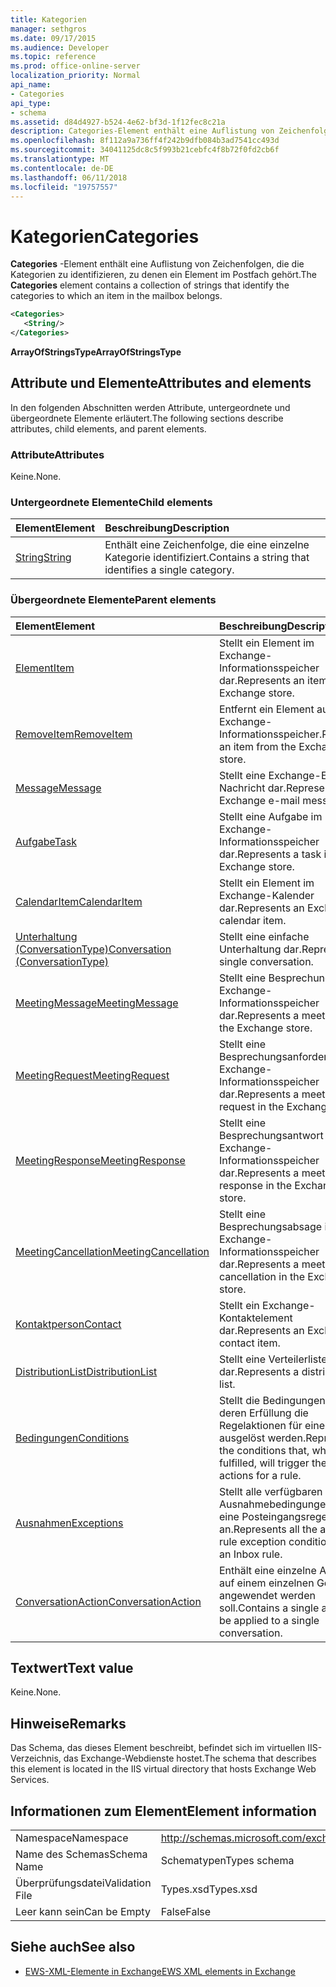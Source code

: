 ```yaml
---
title: Kategorien
manager: sethgros
ms.date: 09/17/2015
ms.audience: Developer
ms.topic: reference
ms.prod: office-online-server
localization_priority: Normal
api_name:
- Categories
api_type:
- schema
ms.assetid: d84d4927-b524-4e62-bf3d-1f12fec8c21a
description: Categories-Element enthält eine Auflistung von Zeichenfolgen, die die Kategorien zu identifizieren, zu denen ein Element im Postfach gehört.
ms.openlocfilehash: 8f112a9a736ff4f242b9dfb084b3ad7541cc493d
ms.sourcegitcommit: 34041125dc8c5f993b21cebfc4f8b72f0fd2cb6f
ms.translationtype: MT
ms.contentlocale: de-DE
ms.lasthandoff: 06/11/2018
ms.locfileid: "19757557"
---
```

# <a name="categories"></a><span data-ttu-id="3f8c4-103">Kategorien</span><span class="sxs-lookup"><span data-stu-id="3f8c4-103">Categories</span></span>

<span data-ttu-id="3f8c4-104">**Categories** -Element enthält eine Auflistung von Zeichenfolgen, die die Kategorien zu identifizieren, zu denen ein Element im Postfach gehört.</span><span class="sxs-lookup"><span data-stu-id="3f8c4-104">The **Categories** element contains a collection of strings that identify the categories to which an item in the mailbox belongs.</span></span> 
  
```XML
<Categories>
   <String/>
</Categories>
```

 <span data-ttu-id="3f8c4-105">**ArrayOfStringsType**</span><span class="sxs-lookup"><span data-stu-id="3f8c4-105">**ArrayOfStringsType**</span></span>
## <a name="attributes-and-elements"></a><span data-ttu-id="3f8c4-106">Attribute und Elemente</span><span class="sxs-lookup"><span data-stu-id="3f8c4-106">Attributes and elements</span></span>

<span data-ttu-id="3f8c4-107">In den folgenden Abschnitten werden Attribute, untergeordnete und übergeordnete Elemente erläutert.</span><span class="sxs-lookup"><span data-stu-id="3f8c4-107">The following sections describe attributes, child elements, and parent elements.</span></span>
  
### <a name="attributes"></a><span data-ttu-id="3f8c4-108">Attribute</span><span class="sxs-lookup"><span data-stu-id="3f8c4-108">Attributes</span></span>

<span data-ttu-id="3f8c4-109">Keine.</span><span class="sxs-lookup"><span data-stu-id="3f8c4-109">None.</span></span>
  
### <a name="child-elements"></a><span data-ttu-id="3f8c4-110">Untergeordnete Elemente</span><span class="sxs-lookup"><span data-stu-id="3f8c4-110">Child elements</span></span>

|<span data-ttu-id="3f8c4-111">**Element**</span><span class="sxs-lookup"><span data-stu-id="3f8c4-111">**Element**</span></span>|<span data-ttu-id="3f8c4-112">**Beschreibung**</span><span class="sxs-lookup"><span data-stu-id="3f8c4-112">**Description**</span></span>|
|:-----|:-----|
|[<span data-ttu-id="3f8c4-113">String</span><span class="sxs-lookup"><span data-stu-id="3f8c4-113">String</span></span>](string.md) <br/> |<span data-ttu-id="3f8c4-114">Enthält eine Zeichenfolge, die eine einzelne Kategorie identifiziert.</span><span class="sxs-lookup"><span data-stu-id="3f8c4-114">Contains a string that identifies a single category.</span></span>  <br/> |
   
### <a name="parent-elements"></a><span data-ttu-id="3f8c4-115">Übergeordnete Elemente</span><span class="sxs-lookup"><span data-stu-id="3f8c4-115">Parent elements</span></span>

|<span data-ttu-id="3f8c4-116">**Element**</span><span class="sxs-lookup"><span data-stu-id="3f8c4-116">**Element**</span></span>|<span data-ttu-id="3f8c4-117">**Beschreibung**</span><span class="sxs-lookup"><span data-stu-id="3f8c4-117">**Description**</span></span>|
|:-----|:-----|
|[<span data-ttu-id="3f8c4-118">Element</span><span class="sxs-lookup"><span data-stu-id="3f8c4-118">Item</span></span>](item.md) <br/> |<span data-ttu-id="3f8c4-119">Stellt ein Element im Exchange-Informationsspeicher dar.</span><span class="sxs-lookup"><span data-stu-id="3f8c4-119">Represents an item in the Exchange store.</span></span>  <br/> |
|[<span data-ttu-id="3f8c4-120">RemoveItem</span><span class="sxs-lookup"><span data-stu-id="3f8c4-120">RemoveItem</span></span>](removeitem.md) <br/> |<span data-ttu-id="3f8c4-121">Entfernt ein Element aus dem Exchange-Informationsspeicher.</span><span class="sxs-lookup"><span data-stu-id="3f8c4-121">Removes an item from the Exchange store.</span></span>  <br/> |
|[<span data-ttu-id="3f8c4-122">Message</span><span class="sxs-lookup"><span data-stu-id="3f8c4-122">Message</span></span>](message-ex15websvcsotherref.md) <br/> |<span data-ttu-id="3f8c4-123">Stellt eine Exchange-E-Mail-Nachricht dar.</span><span class="sxs-lookup"><span data-stu-id="3f8c4-123">Represents an Exchange e-mail message.</span></span>  <br/> |
|[<span data-ttu-id="3f8c4-124">Aufgabe</span><span class="sxs-lookup"><span data-stu-id="3f8c4-124">Task</span></span>](task.md) <br/> |<span data-ttu-id="3f8c4-125">Stellt eine Aufgabe im Exchange-Informationsspeicher dar.</span><span class="sxs-lookup"><span data-stu-id="3f8c4-125">Represents a task in the Exchange store.</span></span>  <br/> |
|[<span data-ttu-id="3f8c4-126">CalendarItem</span><span class="sxs-lookup"><span data-stu-id="3f8c4-126">CalendarItem</span></span>](calendaritem.md) <br/> |<span data-ttu-id="3f8c4-127">Stellt ein Element im Exchange-Kalender dar.</span><span class="sxs-lookup"><span data-stu-id="3f8c4-127">Represents an Exchange calendar item.</span></span>  <br/> |
|[<span data-ttu-id="3f8c4-128">Unterhaltung (ConversationType)</span><span class="sxs-lookup"><span data-stu-id="3f8c4-128">Conversation (ConversationType)</span></span>](conversation-conversationtype.md) <br/> |<span data-ttu-id="3f8c4-129">Stellt eine einfache Unterhaltung dar.</span><span class="sxs-lookup"><span data-stu-id="3f8c4-129">Represents a single conversation.</span></span>  <br/> |
|[<span data-ttu-id="3f8c4-130">MeetingMessage</span><span class="sxs-lookup"><span data-stu-id="3f8c4-130">MeetingMessage</span></span>](meetingmessage.md) <br/> |<span data-ttu-id="3f8c4-131">Stellt eine Besprechung im Exchange-Informationsspeicher dar.</span><span class="sxs-lookup"><span data-stu-id="3f8c4-131">Represents a meeting in the Exchange store.</span></span>  <br/> |
|[<span data-ttu-id="3f8c4-132">MeetingRequest</span><span class="sxs-lookup"><span data-stu-id="3f8c4-132">MeetingRequest</span></span>](meetingrequest.md) <br/> |<span data-ttu-id="3f8c4-133">Stellt eine Besprechungsanforderung im Exchange-Informationsspeicher dar.</span><span class="sxs-lookup"><span data-stu-id="3f8c4-133">Represents a meeting request in the Exchange store.</span></span>  <br/> |
|[<span data-ttu-id="3f8c4-134">MeetingResponse</span><span class="sxs-lookup"><span data-stu-id="3f8c4-134">MeetingResponse</span></span>](meetingresponse.md) <br/> |<span data-ttu-id="3f8c4-135">Stellt eine Besprechungsantwort im Exchange-Informationsspeicher dar.</span><span class="sxs-lookup"><span data-stu-id="3f8c4-135">Represents a meeting response in the Exchange store.</span></span>  <br/> |
|[<span data-ttu-id="3f8c4-136">MeetingCancellation</span><span class="sxs-lookup"><span data-stu-id="3f8c4-136">MeetingCancellation</span></span>](meetingcancellation.md) <br/> |<span data-ttu-id="3f8c4-137">Stellt eine Besprechungsabsage im Exchange-Informationsspeicher dar.</span><span class="sxs-lookup"><span data-stu-id="3f8c4-137">Represents a meeting cancellation in the Exchange store.</span></span>  <br/> |
|[<span data-ttu-id="3f8c4-138">Kontaktperson</span><span class="sxs-lookup"><span data-stu-id="3f8c4-138">Contact</span></span>](contact.md) <br/> |<span data-ttu-id="3f8c4-139">Stellt ein Exchange-Kontaktelement dar.</span><span class="sxs-lookup"><span data-stu-id="3f8c4-139">Represents an Exchange contact item.</span></span>  <br/> |
|[<span data-ttu-id="3f8c4-140">DistributionList</span><span class="sxs-lookup"><span data-stu-id="3f8c4-140">DistributionList</span></span>](distributionlist.md) <br/> |<span data-ttu-id="3f8c4-141">Stellt eine Verteilerliste dar.</span><span class="sxs-lookup"><span data-stu-id="3f8c4-141">Represents a distribution list.</span></span>  <br/> |
|[<span data-ttu-id="3f8c4-142">Bedingungen</span><span class="sxs-lookup"><span data-stu-id="3f8c4-142">Conditions</span></span>](conditions.md) <br/> |<span data-ttu-id="3f8c4-143">Stellt die Bedingungen dar, bei deren Erfüllung die Regelaktionen für eine Regel ausgelöst werden.</span><span class="sxs-lookup"><span data-stu-id="3f8c4-143">Represents the conditions that, when fulfilled, will trigger the rule actions for a rule.</span></span>  <br/> |
|[<span data-ttu-id="3f8c4-144">Ausnahmen</span><span class="sxs-lookup"><span data-stu-id="3f8c4-144">Exceptions</span></span>](exceptions.md) <br/> |<span data-ttu-id="3f8c4-145">Stellt alle verfügbaren Regel Ausnahmebedingungen für eine Posteingangsregel an.</span><span class="sxs-lookup"><span data-stu-id="3f8c4-145">Represents all the available rule exception conditions for an Inbox rule.</span></span>  <br/> |
|[<span data-ttu-id="3f8c4-146">ConversationAction</span><span class="sxs-lookup"><span data-stu-id="3f8c4-146">ConversationAction</span></span>](conversationaction.md) <br/> |<span data-ttu-id="3f8c4-147">Enthält eine einzelne Aktion auf einem einzelnen Gespräch angewendet werden soll.</span><span class="sxs-lookup"><span data-stu-id="3f8c4-147">Contains a single action to be applied to a single conversation.</span></span>  <br/> |
   
## <a name="text-value"></a><span data-ttu-id="3f8c4-148">Textwert</span><span class="sxs-lookup"><span data-stu-id="3f8c4-148">Text value</span></span>

<span data-ttu-id="3f8c4-149">Keine.</span><span class="sxs-lookup"><span data-stu-id="3f8c4-149">None.</span></span>
  
## <a name="remarks"></a><span data-ttu-id="3f8c4-150">Hinweise</span><span class="sxs-lookup"><span data-stu-id="3f8c4-150">Remarks</span></span>

<span data-ttu-id="3f8c4-151">Das Schema, das dieses Element beschreibt, befindet sich im virtuellen IIS-Verzeichnis, das Exchange-Webdienste hostet.</span><span class="sxs-lookup"><span data-stu-id="3f8c4-151">The schema that describes this element is located in the IIS virtual directory that hosts Exchange Web Services.</span></span>
  
## <a name="element-information"></a><span data-ttu-id="3f8c4-152">Informationen zum Element</span><span class="sxs-lookup"><span data-stu-id="3f8c4-152">Element information</span></span>

|||
|:-----|:-----|
|<span data-ttu-id="3f8c4-153">Namespace</span><span class="sxs-lookup"><span data-stu-id="3f8c4-153">Namespace</span></span>  <br/> |http://schemas.microsoft.com/exchange/services/2006/types  <br/> |
|<span data-ttu-id="3f8c4-154">Name des Schemas</span><span class="sxs-lookup"><span data-stu-id="3f8c4-154">Schema Name</span></span>  <br/> |<span data-ttu-id="3f8c4-155">Schematypen</span><span class="sxs-lookup"><span data-stu-id="3f8c4-155">Types schema</span></span>  <br/> |
|<span data-ttu-id="3f8c4-156">Überprüfungsdatei</span><span class="sxs-lookup"><span data-stu-id="3f8c4-156">Validation File</span></span>  <br/> |<span data-ttu-id="3f8c4-157">Types.xsd</span><span class="sxs-lookup"><span data-stu-id="3f8c4-157">Types.xsd</span></span>  <br/> |
|<span data-ttu-id="3f8c4-158">Leer kann sein</span><span class="sxs-lookup"><span data-stu-id="3f8c4-158">Can be Empty</span></span>  <br/> |<span data-ttu-id="3f8c4-159">False</span><span class="sxs-lookup"><span data-stu-id="3f8c4-159">False</span></span>  <br/> |
   
## <a name="see-also"></a><span data-ttu-id="3f8c4-160">Siehe auch</span><span class="sxs-lookup"><span data-stu-id="3f8c4-160">See also</span></span>



- [<span data-ttu-id="3f8c4-161">EWS-XML-Elemente in Exchange</span><span class="sxs-lookup"><span data-stu-id="3f8c4-161">EWS XML elements in Exchange</span></span>](ews-xml-elements-in-exchange.md)

